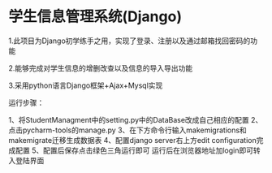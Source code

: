 
# 学生信息管理系统(Django)

1.此项目为Django初学练手之用，实现了登录、注册以及通过邮箱找回密码的功能

2.能够完成对学生信息的增删改查以及信息的导入导出功能

3.采用python语言Django框架+Ajax+Mysql实现


运行步骤：

1、将StudentManagment中的setting.py中的DataBase改成自己相应的配置
2、点击pycharm-tools的manage.py
3、在下方命令行输入makemigrations和makemigrate迁移生成数据表
4、配置django server右上方edit configuration完成配置
5、配置后保存点击绿色三角运行即可
运行后在浏览器地址加login即可转入登陆界面

